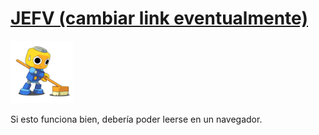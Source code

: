 # [JEFV (cambiar link eventualmente)](https://github.com/HugoBlox/theme-blog)

<img src="./.github/servbot.webp" width="100" height="100">

Si esto funciona bien, debería poder leerse en un navegador.
